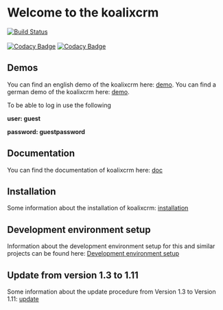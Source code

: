 # Welcome to the koalixcrm 

[![Build Status](https://travis-ci.org/scaphilo/koalixcrm.svg?branch=master)](https://travis-ci.org/scaphilo/koalixcrm)<br><br>
[![Codacy Badge](https://api.codacy.com/project/badge/Grade/4f0acae8f6d04c2b81c0c4a4b2b48e09)](https://www.codacy.com/app/simon.riedener/koalixcrm?utm_source=github.com&utm_medium=referral&utm_content=scaphilo/koalixcrm&utm_campaign=badger)
[![Codacy Badge](https://api.codacy.com/project/badge/Coverage/4f0acae8f6d04c2b81c0c4a4b2b48e09)](https://www.codacy.com/app/simon.riedener/koalixcrm?utm_source=github.com&amp;utm_medium=referral&amp;utm_content=scaphilo/koalixcrm&amp;utm_campaign=Badge_Coverage)

## Demos
You can find an english demo of the koalixcrm here: [demo](http://koalixcrmdemoenglish.koalix.org/admin/).
You can find a german demo of the koalixcrm here: [demo](http://koalixcrmdemogerman.koalix.org/admin/).

To be able to log in use the following

  **user: guest**

  **password: guestpassword**
  
## Documentation
You can find the documentation of koalixcrm here: [doc](http://readthedocs.org/docs/koalixcrm/en/master/)

## Installation
Some information about the installation of koalixcrm: [installation](https://github.com/scaphilo/koalixcrm/wiki/Installation)

## Development environment setup
Information about the development environment setup for this and similar projects can be found here: [Development environment setup](https://github.com/scaphilo/koalixcrm/wiki/Development-Environment-Setup)

## Update from version 1.3 to 1.11
Some information about the update procedure from Version 1.3 to Version 1.11: [update](https://github.com/scaphilo/koalixcrm/wiki/Update)
